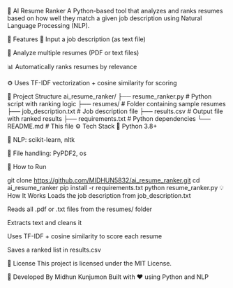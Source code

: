 🧠 AI Resume Ranker
A Python-based tool that analyzes and ranks resumes based on how well they match a given job description using Natural Language Processing (NLP).

🚀 Features
📝 Input a job description (as text file)

📂 Analyze multiple resumes (PDF or text files)

📊 Automatically ranks resumes by relevance

⚙️ Uses TF-IDF vectorization + cosine similarity for scoring

📂 Project Structure
ai_resume_ranker/
├── resume_ranker.py       # Python script with ranking logic
├── resumes/               # Folder containing sample resumes
├── job_description.txt    # Job description file
├── results.csv            # Output file with ranked results
├── requirements.txt       # Python dependencies
└── README.md              # This file
⚙️ Tech Stack
🐍 Python 3.8+

🧠 NLP: scikit-learn, nltk

📄 File handling: PyPDF2, os

🧪 How to Run

git clone https://github.com/MIDHUN5832/ai_resume_ranker.git
cd ai_resume_ranker
pip install -r requirements.txt
python resume_ranker.py
💡 How It Works
Loads the job description from job_description.txt

Reads all .pdf or .txt files from the resumes/ folder

Extracts text and cleans it

Uses TF-IDF + cosine similarity to score each resume

Saves a ranked list in results.csv

📜 License
This project is licensed under the MIT License.

🙌 Developed By
Midhun Kunjumon
Built with ❤️ using Python and NLP